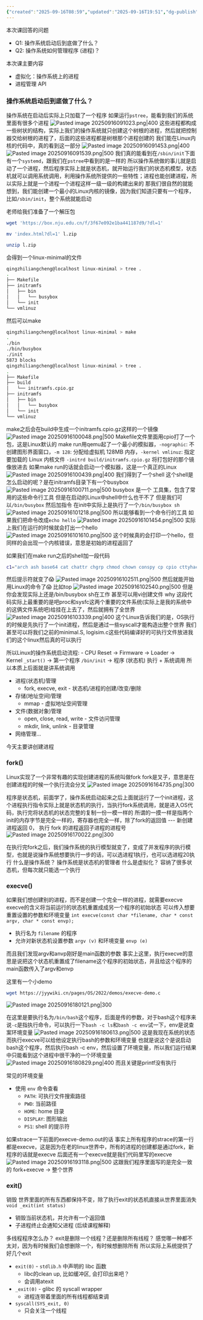 ```yaml
---
{"created":"2025-09-16T08:59","updated":"2025-09-16T19:51","dg-publish":true,"permalink":"/Operating System/NJU OS Operating System Design and Implementation/Lecture 11 操作系统上的进程/","dgPassFrontmatter":true,"noteIcon":""}
---
```


本次课回答的问题
- Q1: 操作系统启动后到底做了什么？
- Q2: 操作系统如何管理程序 (进程)？


本次课主要内容
- 虚拟化：操作系统上的进程
- 进程管理 API

### 操作系统启动后到底做了什么？
操作系统在启动后实际上只加载了一个程序
如果运行`pstree`，能看到我们的系统里面有很多个进程
![Pasted image 20250916091023.png|400](/img/user/accessory/Pasted%20image%2020250916091023.png)
这些进程都构成一些树状的结构，实际上我们的操作系统就只创建这个树根的进程，然后就把控制器交给树根的进程了，后面的这些进程都是树根那个进程创建的
我们能在Linux内核的代码中，真的看到这一部分
![Pasted image 20250916091453.png|400](/img/user/accessory/Pasted%20image%2020250916091453.png)
![Pasted image 20250916091539.png|500](/img/user/accessory/Pasted%20image%2020250916091539.png)
我们真的能看到在`/sbin/init`下面有一个`systemd`，跟我们在`pstree`中看到的是一样的
所以操作系统做的事儿就是启动了一个进程，然后程序实际上就是状态机，就开始运行我们的状态机模型，状态机就可以调用系统调用，利用操作系统所提供的一些特性；进程也能创建进程，所以实际上就是一个进程一个进程这样一级一级的构建出来的
那我们很自然的就能想到，我们能创建一个最小的Linux内核的镜像，因为我们知道只要有一个程序，比如`/sbin/init`，整个系统就能启动

老师给我们准备了一个解压包
```bash
wget 'https://box.nju.edu.cn/f/3f67e092e1ba441187d9/?dl=1'

mv 'index.html?dl=1' l.zip

unzip l.zip
```
会得到一个linux-minimal的文件
```bash
qingzhiliangcheng@localhost linux-minimal > tree .
.
├── Makefile
├── initramfs
│   ├── bin
│   │   └── busybox
│   └── init
└── vmlinuz
```
然后可以make 
```bash
qingzhiliangcheng@localhost linux-minimal > make 
.                                                                      
./bin
./bin/busybox
./init
5873 blocks
qingzhiliangcheng@localhost linux-minimal > tree .
.
├── Makefile
├── build
│   └── initramfs.cpio.gz
├── initramfs
│   ├── bin
│   │   └── busybox
│   └── init
└── vmlinuz
```
make之后会在build中生成一个initramfs.cpio.gz这样的一个镜像
![Pasted image 20250916100048.png|500](/img/user/accessory/Pasted%20image%2020250916100048.png)
Makefile文件里面用cpio打了一个包，这是Linux默认的
make run用qemu起了一个最小的模拟器，`-nographic`: 不创建图形界面窗口，`-m 128`: 分配给虚拟机 128MB 内存，`-kernel vmlinuz`: 指定要加载的 Linux 内核文件 `-initrd build/initramfs.cpio.gz` 将打包好的那个镜像放进去
如果make run的话就会启动一个模拟器，这是一个真正的Linux
![Pasted image 20250916100439.png|400](/img/user/accessory/Pasted%20image%2020250916100439.png)
我们得到了一个shell
这个shell是怎么启动的呢？是在initramfs目录下有一个busybox
![Pasted image 20250916100711.png|500](/img/user/accessory/Pasted%20image%2020250916100711.png)
busybox 是一个 工具集，包含了常用的这些命令行工具
但是在启动的Linux中shell中什么也干不了
但是我们可以`/bin/busybox` 然后加指令
在init中实际上是执行了一个`/bin/busybox sh`
![Pasted image 20250916101218.png|500](/img/user/accessory/Pasted%20image%2020250916101218.png)
所以能够看到一个命令行的工具
如果我们把命令改成`echo hello`
![Pasted image 20250916101454.png|500](/img/user/accessory/Pasted%20image%2020250916101454.png)
实际上我们在运行的时候就会打出一个hello
![Pasted image 20250916101610.png|500](/img/user/accessory/Pasted%20image%2020250916101610.png)
这个时候真的会打印一个hello，但同样的会出现一个内核错误，意思是初始的进程返回了

如果我们在make run之后的shell加一段代码
```bash
c1="arch ash base64 cat chattr chgrp chmod chown conspy cp cpio cttyhack date dd df dmesg dnsdomainname dumpkmap echo ed egrep false fatattr fdflush fgrep fsync getopt grep gunzip gzip hostname hush ionice iostat ipcalc kbd_mode kill link linux32 linux64 ln login ls lsattr lzop makemime mkdir mknod mktemp more mount mountpoint mpstat mt mv netstat nice nuke pidof ping ping6 pipe_progress printenv ps pwd reformime resume rev rm rmdir rpm run-parts scriptreplay sed setarch setpriv setserial sh sleep stat stty su sync tar touch true umount uname usleep vi watch zcat" c2="[ [[ awk basename bc beep blkdiscard bunzip2 bzcat bzip2 cal chpst chrt chvt cksum clear cmp comm crontab cryptpw cut dc deallocvt diff dirname dos2unix dpkg dpkg-deb du dumpleases eject env envdir envuidgid expand expr factor fallocate fgconsole find flock fold free ftpget ftpput fuser groups hd head hexdump hexedit hostid id install ipcrm ipcs killall last less logger logname lpq lpr lsof lspci lsscsi lsusb lzcat lzma man md5sum mesg microcom mkfifo mkpasswd nc nl nmeter nohup nproc nsenter nslookup od openvt passwd paste patch pgrep pkill pmap printf pscan" c3="pstree pwdx readlink realpath renice reset resize rpm2cpio runsv runsvdir rx script seq setfattr setkeycodes setsid setuidgid sha1sum sha256sum sha3sum sha512sum showkey shred shuf smemcap softlimit sort split ssl_client strings sum sv svc svok tac tail taskset tcpsvd tee telnet test tftp time timeout top tr traceroute traceroute6 truncate ts tty ttysize udhcpc6 udpsvd unexpand uniq unix2dos unlink unlzma unshare unxz unzip uptime users uudecode uuencode vlock volname w wall wc wget which who whoami whois xargs xxd xz xzcat yes" for cmd in $c1 $c2 $c3; do /bin/busybox ln -s /bin/busybox /bin/$cmd done mkdir -p /proc && mount -t proc none /proc mkdir -p /sys && mount -t sysfs none /sys export PS1='(linux) '
```
然后提示符就变了😱
![Pasted image 20250916102511.png|500](/img/user/accessory/Pasted%20image%2020250916102511.png)
然后就能开始用Linux的命令了😱
比如top
![Pasted image 20250916102540.png|500](/img/user/accessory/Pasted%20image%2020250916102540.png)
但是你会发现实际上还是/bin/busybox sh在工作
甚至可以用vi创建文件
why
这段代码实际上最重要的是吧proc和sysfc这两个重要的文件系统(实际上是我的系统中的这俩文件系统吧)给挂在上去了，然后就拥有了全世界
![Pasted image 20250916103339.png|400](/img/user/accessory/Pasted%20image%2020250916103339.png)
这个Linux告诉我们的是，OS执行的时候是先执行了一个init进程，然后是通过一些syscall才能构造出整个世界
我们甚至可以将我们之前的minimal.S, logisim.c这些代码编译好的可执行文件放进我们的这个linux然后真的可以执行

所以Linux的操作系统启动流程: - CPU Reset → Firmware → Loader → Kernel `_start()` → 第一个程序 `/bin/init` → 程序 (状态机) 执行 + 系统调用
所以本质上后面就是讲系统调用
- 进程(状态机)管理
	- fork, execve, exit - 状态机/进程的创建/改变/删除
- 存储(地址空间)管理
	- mmap - 虚拟地址空间管理
- 文件(数据对象)管理
	- open, close, read, write - 文件访问管理
	- mkdir, link, unlink - 目录管理
- 网络管理...


今天主要讲创建进程

### fork()
Linux实现了一个非常有趣的实现创建进程的系统叫做fork
fork是叉子，意思是在创建进程的时候一个执行流会分叉
![Pasted image 20250916164735.png|300](/img/user/accessory/Pasted%20image%2020250916164735.png)

程序是状态机，前面学了，操作系统启动起来之后上面就运行了一个init进程，这个进程执行指令实际上就是状态机的执行，当执行fork系统调用，就是进入OS代码，执行完将状态机的状态完整的复制一份一模一样的
所谓的一摸一样是指两个init的内存字节是完全一样的，寄存器也完全一样，除了fork的返回值 --- 新创建进程返回 0， 执行 fork 的进程返回子进程的进程号
![Pasted image 20250916170022.png|300](/img/user/accessory/Pasted%20image%2020250916170022.png)

在执行完fork之后，我们操作系统的执行模型就变了，变成了并发程序的执行模型，也就是说操作系统想要执行一步的话，可以选进程1执行，也可以选进程20执行
什么是操作系统？ 操作系统是状态机的管理者
什么是虚拟化？ 容纳了很多状态机，但每次就只能选一个执行
### execve()
如果我们想创建别的进程，而不是创建一个完全一样的进程，就需要execve
execve的含义将当前运行的状态机重置成成另一个程序的初始状态
可以传入想要重置设置的参数和环境变量
`int execve(const char *filename, char * const argv, char * const envp);`
- 执行名为 `filename` 的程序
- 允许对新状态机设置参数 `argv (v)` 和环境变量 `envp (e)`

而且我们发现argv和anvp刚好是main函数的参数
事实上这里，执行execve的意思是说把这个状态机重置成了filename这个程序的初始状态，并且给这个程序的main函数传入了argv和envp

这里有一个小demo
```bash
wget https://jyywiki.cn/pages/OS/2022/demos/execve-demo.c
```

![Pasted image 20250916180121.png|300](/img/user/accessory/Pasted%20image%2020250916180121.png)

在这里是要执行名为`/bin/bash`这个程序，后面是传的参数，对于bash这个程序来说`-c`是指执行命令，可以执行一下`bash -c ls`和`bash -c env`试一下，env是说查案环境变量
![Pasted image 20250916180613.png|500](/img/user/accessory/Pasted%20image%2020250916180613.png)
这是我现在系统的状态
而执行execve可以给他设定执行bash的参数和环境变量
也就是说这个是说启动bash这个程序，然后执行bash -c env，然后设置了环境变量，所以我们运行结果中只能看到这个进程中很干净的一个环境变量
![Pasted image 20250916180829.png|400](/img/user/accessory/Pasted%20image%2020250916180829.png)
而且关键是printf没有执行

常见的环境变量
- 使用 `env` 命令查看
    - `PATH`: 可执行文件搜索路径
    - `PWD`: 当前路径
    - `HOME`: home 目录
    - `DISPLAY`: 图形输出
    - `PS1`: shell 的提示符

如果strace一下前面的execve-demo.out的话
事实上所有程序的strace的第一行都是execve，这是因为在老的linux世界中，所有的进程的创建都是通过fork，新程序的话就是execve
后面还有一个execve就是我们代码里写的execve
![Pasted image 20250916193118.png|500](/img/user/accessory/Pasted%20image%2020250916193118.png)
这跟我们程序里面写的是完全一致的
fork+execve -> 整个世界
### exit()
销毁
世界里面的所有东西都保持不变，除了执行exit的状态机直接从世界里面消失
`void _exit(int status)`
- 销毁当前状态机，并允许有一个返回值
- 子进程终止会通知父进程 (后续课程解释)

多线程程序怎么办？ exit是删除一个线程？还是删除所有线程？ 
感觉哪一种都不太对，因为有时候我们会想删除一个，有时候想删除所有
所以实际上系统提供了好几个exit
- `exit(0)` - `stdlib.h` 中声明的 libc 函数
	- libc的clean up, 比如缓冲区, 会打印出来吧？
	- 会调用atexit
- `_exit(0)` - glibc 的 syscall wrapper
	- 进程连带着里面的所有线程都结束调
- `syscall(SYS_exit, 0)`
	- 只会关注一个线程